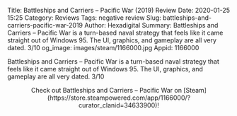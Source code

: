 Title: Battleships and Carriers – Pacific War (2019) Review
Date: 2020-01-25 15:25
Category: Reviews
Tags: negative review
Slug: battleships-and-carriers-pacific-war-2019
Author: Hexadigital
Summary: Battleships and Carriers – Pacific War is a turn-based naval strategy that feels like it came straight out of Windows 95. The UI, graphics, and gameplay are all very dated. 3/10
og_image: images/steam/1166000.jpg
Appid: 1166000

Battleships and Carriers – Pacific War is a turn-based naval strategy that feels like it came straight out of Windows 95. The UI, graphics, and gameplay are all very dated. 3/10

<center>Check out Battleships and Carriers – Pacific War on [Steam](https://store.steampowered.com/app/1166000/?curator_clanid=34633900)!</center>
